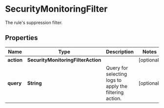 

# SecurityMonitoringFilter

The rule's suppression filter.
## Properties

Name | Type | Description | Notes
------------ | ------------- | ------------- | -------------
**action** | **SecurityMonitoringFilterAction** |  |  [optional]
**query** | **String** | Query for selecting logs to apply the filtering action. |  [optional]




